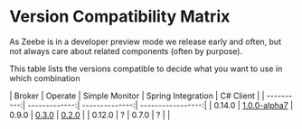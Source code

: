 # Version Compatibility Matrix

As Zeebe is in a developer preview mode we release early and often, but not always care about related components (often by purpose). 

This table lists the versions compatible to decide what you want to use in which combination

| Broker     | Operate       | Simple Monitor | Spring Integration | C# Client |
| ----------:| -------------:| --------------:|  -----------------:|
| 0.14.0     | [1.0.0-alpha7](https://app.camunda.com/nexus/content/groups/operate/org/camunda/operate/camunda-operate-distro/1.0.0-alpha7/)  | 0.9.0          | [0.3.0](https://github.com/zeebe-io/spring-zeebe/releases/tag/0.3.0)              |
 [0.2.0](https://github.com/zeebe-io/zb-csharp-client/releases/tag/0.2.0)     |
| 0.12.0     | ?             | 0.7.0          | ?                  |           |

